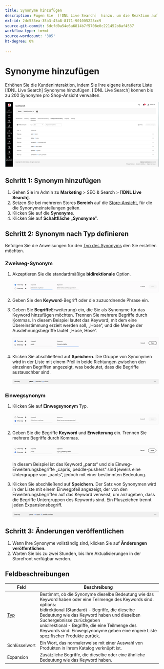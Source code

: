 ```yaml
---
title: Synonyme hinzufügen
description: Fügen Sie  [!DNL Live Search]  hinzu, um die Reaktion auf Suchanfragen zu verbessern.
exl-id: 2dc535ea-35a3-45a8-8171-901005223cc9
source-git-commit: 6dcfd0a54e6a6814b7f5708e0c221452b8af4537
workflow-type: tm+mt
source-wordcount: '385'
ht-degree: 0%

---
```


# Synonyme hinzufügen

Erhöhen Sie die Kundeninteraktion, indem Sie Ihre eigene kuratierte Liste [!DNL Live Search] Synonyme hinzufügen. [!DNL Live Search] können bis zu 200 Synonyme pro Shop-Ansicht verwalten.

![[!DNL Live Search] Synonyme](assets/synonym-workspace.png)

## Schritt 1: Synonym hinzufügen

1. Gehen Sie im Admin zu **Marketing** > SEO &amp; Search > **[!DNL Live Search]**.
1. Setzen Sie bei mehreren Stores **Bereich** auf die [Store-Ansicht](https://experienceleague.adobe.com/docs/commerce-admin/start/setup/websites-stores-views.html#scope-settings), für die die Synonymeinstellungen gelten.
1. Klicken Sie auf die **Synonyme**.
1. Klicken Sie auf **Schaltfläche „Synonyme**&quot;.

## Schritt 2: Synonym nach Typ definieren

Befolgen Sie die Anweisungen für den [Typ des Synonyms](synonyms-type.md) den Sie erstellen möchten.

### Zweiweg-Synonym

1. Akzeptieren Sie die standardmäßige **bidirektionale** Option.

   ![Zwei-Wege-Synonym hinzufügen](assets/synonym-add-two-way.png)

1. Geben Sie den **Keyword**-Begriff oder die zuzuordnende Phrase ein.
1. Geben Sie **Begriffe**&#x200B;Erweiterung) ein, die Sie als Synonyme für das Keyword hinzufügen möchten. Trennen Sie mehrere Begriffe durch Kommas.
In diesem Beispiel lautet das Keyword, mit dem eine Übereinstimmung erzielt werden soll, „Hose“, und die Menge der Ausdehnungsbegriffe lautet „Hose, Hose“.

   ![Beispiel für ein Zwei-Wege-Synonym](assets/synonym-add-two-way-example.png)

1. Klicken Sie abschließend auf **Speichern**.
Die Gruppe von Synonymen wird in der Liste mit einem Pfeil in beide Richtungen zwischen den einzelnen Begriffen angezeigt, was bedeutet, dass die Begriffe austauschbar sind.

   ![Zwei-Wege-Synonym](assets/synonym-two-way.png)

### Einwegsynonym

1. Klicken Sie auf **Einwegsynonym** Typ.

   ![Einwegsynonym hinzufügen](assets/synonym-add-one-way.png)

1. Geben Sie die Begriffe **Keyword** und **Erweiterung** ein. Trennen Sie mehrere Begriffe durch Kommas.

   ![Beispiel für Einwegsynonyme](assets/synonym-add-one-way-example.png)

   In diesem Beispiel ist das Keyword „pants“ und die Einweg-Erweiterungsbegriffe „capris, peddle-pushers“ sind jeweils eine Untergruppe von „pants“, jedoch mit einer bestimmten Bedeutung.

1. Klicken Sie abschließend auf **Speichern**.
Der Satz von Synonymen wird in der Liste mit einem Einwegpfeil angezeigt, der von den Erweiterungsbegriffen auf das Keyword verweist, um anzugeben, dass die Begriffe Untergruppen des Keywords sind. Ein Pluszeichen trennt jeden Expansionsbegriff.

   ![Einwegsynonym](assets/synonym-one-way.png)

## Schritt 3: Änderungen veröffentlichen

1. Wenn Ihre Synonyme vollständig sind, klicken Sie auf **Änderungen veröffentlichen**.
1. Warten Sie bis zu zwei Stunden, bis Ihre Aktualisierungen in der Storefront verfügbar werden.

## Feldbeschreibungen

| Feld | Beschreibung |
|--- |--- |
| [Typ](synonyms.md) | Bestimmt, ob die Synonyme dieselbe Bedeutung wie das Keyword haben oder eine Teilmenge des Keywords sind. options:<br />bidirektional (Standard) - Begriffe, die dieselbe Bedeutung wie das Keyword haben und dieselben Suchergebnisse zurückgeben<br />unidirektional - Begriffe, die eine Teilmenge des Keywords sind. Einwegsynonyme geben eine engere Liste spezifischer Produkte zurück. |
| Schlüsselwort | Ein Wort, das normalerweise mit einer Auswahl von Produkten in Ihrem Katalog verknüpft ist. |
| Expansion | Zusätzliche Begriffe, die dieselbe oder eine ähnliche Bedeutung wie das Keyword haben. |
